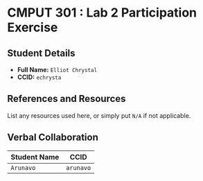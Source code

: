 # CMPUT 301 : Lab 2 Participation Exercise

## Student Details

- **Full Name:** `Elliot Chrystal`
- **CCID:** `echrysta`

## References and Resources

List any resources used here, or simply put `N/A` if not applicable.

## Verbal Collaboration

| Student Name | CCID      |
| ------------ | --------- |
| `Arunavo`    | `arunavo` |
